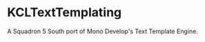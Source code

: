 KCLTextTemplating
=================

A Squadron 5 South port of Mono Develop's Text Template Engine.
